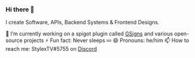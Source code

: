 ### Hi there 👋

I create Software, APIs, Backend Systems & Frontend Designs.

🔭 I’m currently working on a spigot plugin called [GSigns](https://github.com/StylexTV/GSigns/) and various open-source projects
⚡ Fun fact: Never sleeps 💤
😄 Pronouns: he/him
📫 How to reach me: StylexTV#5755 on [Discord](https://discord.com/)
